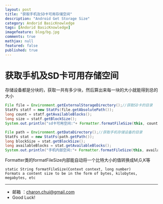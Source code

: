```yaml
---
layout: post
title: "获取手机及SD卡可用存储空间"
description: "Android Get Storage Size"
category: Andorid BasicKnowledge
tags: [Andorid BasicKnowledge]
imagefeature: blog/bg.jpg
comments: true
mathjax: null
featured: false
published: true
---
```


获取手机及SD卡可用存储空间
===
 
存储设备都是分块的，获取一共有多少块，然后算出来每一块的大小就能得到总的大小   
```java 
File file = Environment.getExternalStorageDirectory();//获取SD卡的目录
StatFs statf = new StatFs(file.getAbsolutePath());
long count = statf.getAvailableBlocks();
long size = statf.getBlockSize();
System.out.println("sd卡可用空间:"+ Formatter.formatFileSize(this, count*size));

File path = Environment.getDataDirectory();//获取手机存储设备的目录
StatFs stat = new StatFs(path.getPath());
long blockSize = stat.getBlockSize();
long availableBlocks = stat.getAvailableBlocks();
System.out.println("手机内部空间:"+ Formatter.formatFileSize(this, availableBlocks*blockSize));
```
Formatter类的formatFileSize内部能自动将一个比特大小的值转换成M,G,K等
```
static String formatFileSize(Context context, long number)
Formats a content size to be in the form of bytes, kilobytes, megabytes, etc
```

---

- 邮箱 ：charon.chui@gmail.com  
- Good Luck! 
